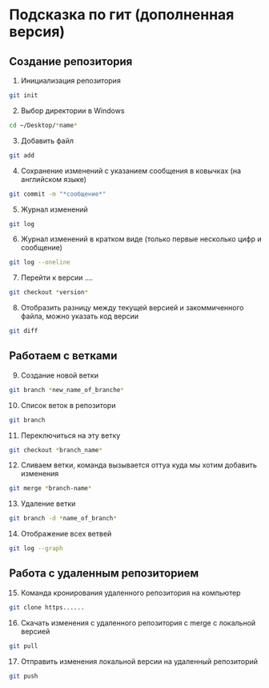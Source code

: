 # Подсказка по гит (дополненная версия)
## Создание репозитория
01. Инициализация репозитория
```sh
git init
```
02. Выбор директории в Windows
```sh
cd ~/Desktop/*name*
```
03. Добавить файл
```sh
git add
```
04. Сохранение изменений с указанием сообщения в ковычках (на английском языке)
```sh
git commit -m "*сообщение*"
```
05. Журнал изменений
```sh
git log
```
06. Журнал изменений в кратком виде (только первые несколько цифр и сообщение)
```sh
git log --oneline
```
07. Перейти к версии ....
```sh
git checkout *version*
```
08. Отобразить разницу между текущей версией и закоммиченного файла, можно указать код версии 
```sh
git diff 
```
## Работаем с ветками
09. Создание новой ветки
```sh
git branch *new_name_of_branche*
```
10. Список веток в репозитори
```sh
git branch
```
11. Переключиться на эту ветку
```sh
git checkout *branch_name*
```
12. Сливаем ветки, команда вызывается оттуа куда мы хотим добавить изменения
```sh
git merge *branch-name*
```
13. Удаление ветки

```sh
git branch -d *name_of_branch*
```
14. Отображение всех ветвей
```sh
git log --graph
```
## Работа с удаленным репозиторием
15. Команда кронирования удаленного репозитория на компьютер
```sh
git clone https......
```
16. Скачать изменения с удаленного репозитория с merge с локальной версией
```sh
git pull
```
17. Отправить изменения локальной версии на удаленный репозиторий
```sh
git push
```